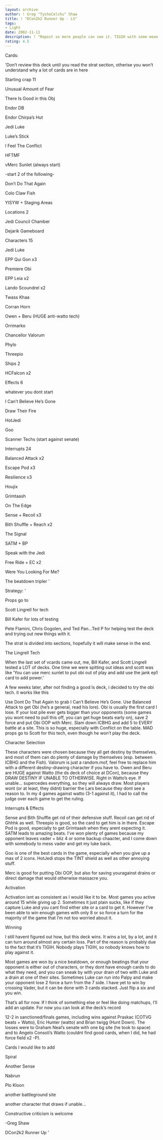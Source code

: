 ```yaml
---
layout: archive
author: ! Greg "TychoCelchu" Shaw
title: ! "DCon2k2 Runner Up - LS"
tags:
- Light
date: 2002-11-11
description: ! "Repost so more people can see it. TIGIH with some mean tech to deliver huge beats."
rating: 4.5
---
```

Cards: 

'Don’t review this deck until you read the strat section, otherise you won’t understand why a lot of cards are in here 


Starting crap 11 

Unusual Amount of Fear 

There Is Good in this Obj 

Endor DB 

Endor Chirpa’s Hut 

Jedi Luke 

Luke’s Stick 

I Feel The Conflict 

HFTMF 

vMerc Sunlet (always start) 

-start 2 of the following- 

Don’t Do That Again 

Colo Claw Fish 

YISYW + Staging Areas 


Locations 2 

Jedi Council Chamber 

Dejarik Gameboard 


Characters 15 

Jedi Luke 

EPP Qui Gon x3 

Premiere Obi 

EPP Leia x2 

Lando Scoundrel x2 

Twass Khaa 

Corran Horn 

Owen + Beru (HUGE anti-watto tech) 

Orrimarko 

Chancellor Valorum 

Phylo 

Threepio 


Ships 2 

HCFalcon x2 


Effects 6 

whatever you dont start 

I Can’t Believe He’s Gone 

Draw Their Fire 

HotJedi 

Goo 

Scanner Techs (start against senate) 


Interrupts 24 

Balanced Attack x2 

Escape Pod x3 

Resilience x3 

Houjix 

Grimtaash 

On The Edge 

Sense + Recoil x3 

Bith Shuffle + Reach x2 

The Signal 

SATM + BP 

Speak with the Jedi 

Free Ride + EC x2 

Were You Looking For Me? 

The beatdown tripler '

Strategy: '

Props go to 

Scott Lingrell for tech 

Bill Kafer for lots of testing 

Pete Flamini, Chris Gogolen, and Ted Pan...Ted P for helping test the deck and trying out new things with it. 


The strat is divided into sections, hopefully it will make sense in the end. 


The Lingrell Tech

When the last set of vcards came out, me, Bill Kafer, and Scott Lingrell tested a LOT of decks. One time we were spitting out ideas and scott was like ’You can use merc sunlet to put obi out of play and add use the jank ep1 card to add power.’ 

A few weeks later, after not finding a good ls deck, i decided to try the obi tech. it works like this 

Use Dont Do That Again to grab I Can’t Believe He’s Gone. Use Balanced Attack to get Obi (he’s a general, read his lore). Obi is usually the first card I lose. If your lost pile ever gets bigger than your opponents (some games you wont need to pull this off, you can get huge beats early on), save 2 force and put Obi OOP with Merc. Slam down ICBHG and add 5 to EVERY battle at a site. This is so huge, especially with Conflict on the table. MAD props go to Scott for this tech, even though he won’t play the deck. 


Character Selection

These characters were chosen because they all get destiny by themselves, and most of them can do plenty of damage by themselves (esp. between ICBHG and the Fish). Valorum is just a random.mof, feel free to replace him with a different destiny-drawing character if you have to. Owen and Beru are HUGE against Watto (the ds deck of choice at DCon), because they DRAW DESTINY IF UNABLE TO OTHERWISE. Right in Watto’s eye. If unable... supercedes everything, so they will always draw. Most players wont (or at least, they didnt) barrier the Lars because they dont see a reason to. In my 4 games against watto (3-1 against it), I had to call the judge over each game to get the ruling. 


Interrupts & Effects

Sense and Bith Shuffle get rid of their defensive stuff. Recoil can get rid of Ghhhk as well. Threepio is good, so the card to get him is in there. Escape Pod is good, especially to get Grimtaash when they arent expecting it. SATM leads to amazing beats. I’ve won plenty of games because my opponent leaves vader + bliz 4 or some backup chaacter, and I come down with somebody to mess vader and get my luke back. 

Goo is one of the best cards in the game, especially when you give up a max of 2 icons. HotJedi stops the TINT shield as well as other annoying stuff. 

Merc is good for putting Obi OOP, but also for saving youragainst drains or direct damage that would otherwise massacre you. 


Activation

Activation isnt as consistent as I would like it to be. Most games you active around 15 while giving up 2. Sometimes it just plain sucks, like if they capture Luke and you cant find either site or a card to get it. However I’ve been able to win enough games with only 8 or so force a turn for the majority of the game that I’m not too worried about it. 


Winning

I still havent figured out how, but this deck wins. It wins a lot, by a lot, and it can turn around almost any certain loss. Part of the reason is probably due to the fact that it’s TIGIH. Nobody plays TIGIH, so nobody knows how to play against it. 

Most games are won by a nice beatdown, or enough beatings that your opponent is either out of characters, or they dont have enough cards to do what they need, and you can sneak by with your drain of two with Luke and a drain at one of their sites. Sometimes Luke can run into Palpy and make your opponent lose 2 force a turn from the 7 side. I have yet to win by crossing Vader, but it can be done with 3 cards stacked. Just flip a six and you win. 


That’s all for now. If I think of something else or feel like doing matchups, I’ll add an update. For now you can look at the deck’s record 

12-2 in sanctioned/finals games, including wins against Praskac (COTVG beats + Watto), Eric Hunter (watto) and Brian twigg (Hunt Down). The losses were to Graham Neal’s senate with one bg site (he took to space) and to Angelo Consoli’s Watto (couldnt find good cards, when I did, he had force field x2 -P). 


Cards I would like to add 

Spiral 

Another Sense 

Nabrun 

Plo Kloon 

another battleground site 

another character that draws if unable... 


Constructive criticism is welcome 

-Greg Shaw 

DCon2k2 Runner Up   '